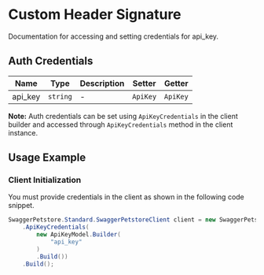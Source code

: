 
# Custom Header Signature



Documentation for accessing and setting credentials for api_key.

## Auth Credentials

| Name | Type | Description | Setter | Getter |
|  --- | --- | --- | --- | --- |
| api_key | `string` | - | `ApiKey` | `ApiKey` |



**Note:** Auth credentials can be set using `ApiKeyCredentials` in the client builder and accessed through `ApiKeyCredentials` method in the client instance.

## Usage Example

### Client Initialization

You must provide credentials in the client as shown in the following code snippet.

```csharp
SwaggerPetstore.Standard.SwaggerPetstoreClient client = new SwaggerPetstore.Standard.SwaggerPetstoreClient.Builder()
    .ApiKeyCredentials(
        new ApiKeyModel.Builder(
            "api_key"
        )
        .Build())
    .Build();
```


